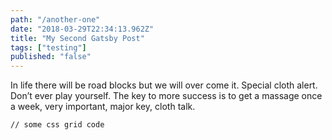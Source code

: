 ```yaml
---
path: "/another-one"
date: "2018-03-29T22:34:13.962Z"
title: "My Second Gatsby Post"
tags: ["testing"]
published: "false"
---
```

In life there will be road blocks but we will over come it. Special cloth alert. Don’t ever play yourself. The key to more success is to get a massage once a week, very important, major key, cloth talk.
<pre><code>// some css grid code </code></pre>
